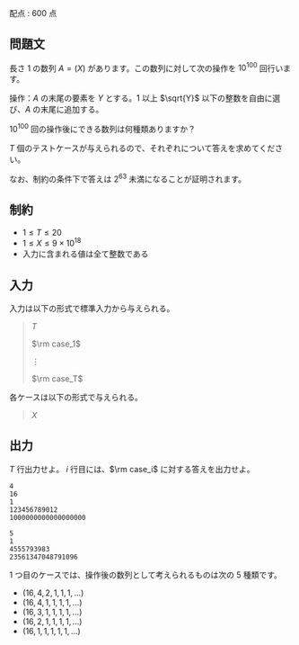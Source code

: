 配点 : $600$ 点

## 問題文

長さ $1$ の数列 $A=(X)$ があります。この数列に対して次の操作を $10^{100}$ 回行います。

操作：$A$ の末尾の要素を $Y$ とする。$1$ 以上 $\sqrt{Y}$ 以下の整数を自由に選び、$A$ の末尾に追加する。

$10^{100}$ 回の操作後にできる数列は何種類ありますか？

$T$ 個のテストケースが与えられるので、それぞれについて答えを求めてください。

なお、制約の条件下で答えは $2^{63}$ 未満になることが証明されます。

## 制約

- $1 \leq T \leq 20$
- $1 \leq X \leq 9\times 10^{18}$
- 入力に含まれる値は全て整数である

## 入力

入力は以下の形式で標準入力から与えられる。

> $T$
> 
> $\rm case_1$
> 
> $\vdots$
> 
> $\rm case_T$

各ケースは以下の形式で与えられる。

> $X$

## 出力

$T$ 行出力せよ。
$i$ 行目には、$\rm case_i$ に対する答えを出力せよ。  

```input1
4
16
1
123456789012
1000000000000000000
```

```output1
5
1
4555793983
23561347048791096
```

$1$ つ目のケースでは、操作後の数列として考えられるものは次の $5$ 種類です。

- $(16,4,2,1,1,1,\ldots)$
- $(16,4,1,1,1,1,\ldots)$
- $(16,3,1,1,1,1,\ldots)$
- $(16,2,1,1,1,1,\ldots)$
- $(16,1,1,1,1,1,\ldots)$